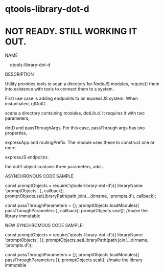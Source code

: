 # qtools-library-dot-d

# NOT READY. STILL WORKING IT OUT.

NAME

    qtools-library-dot-d

DESCRIPTION

Utility provides tools to scan a directory for NodeJS modules, require() them into existance with tools to connect them to a system.



First use case is adding endpoints to an expressJS system. When instantiated, qtDotD

scans a directory containing modules, dotLib.d. It requires it with two parameters,

dotD and passThroughArgs. For this case, passThrough args has two properties, 

expressApp and routingPrefix. The module uses these to construct one or more 

expressJS endpoitns.



the dotD object contains three parameters, add....

ASYNCHRONOUS CODE SAMPLE

const promptObjects = require('qtools-library-dot-d')({
	libraryName: 'promptObjects',
}, callback);
promptObjects.setLibraryPath(path.join(__dirname, 'prompts.d'), callback);

const passThroughParameters = {};
promptObjects.loadModules({ passThroughParameters }, callback);
promptObjects.seal(); //make the library immutable



NEW SYNCHROMOUS CODE SAMPLE:

const promptObjects = require('qtools-library-dot-d')({
	libraryName: 'promptObjects',
});
promptObjects.setLibraryPath(path.join(__dirname, 'prompts.d'));

const passThroughParameters = {};
promptObjects.loadModules({ passThroughParameters });
promptObjects.seal(); //make the library immutable


